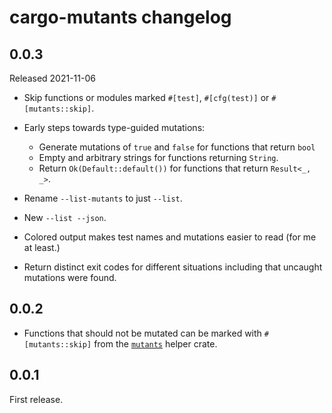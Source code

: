 # cargo-mutants changelog

## 0.0.3

Released 2021-11-06

  * Skip functions or modules marked `#[test]`, `#[cfg(test)]` or
    `#[mutants::skip]`.

  * Early steps towards type-guided mutations: 

    * Generate mutations of `true` and `false` for functions that return `bool`
    * Empty and arbitrary strings for functions returning `String`.
    * Return `Ok(Default::default())` for functions that return `Result<_, _>`.

  * Rename `--list-mutants` to just `--list`.

  * New `--list --json`.

  * Colored output makes test names and mutations easier to read (for me at least.)

  * Return distinct exit codes for different situations including that uncaught
    mutations were found.

## 0.0.2

  * Functions that should not be mutated can be marked with `#[mutants::skip]`
    from the [`mutants`](https://crates.io/crates/mutants) helper crate.

## 0.0.1
 
First release.
